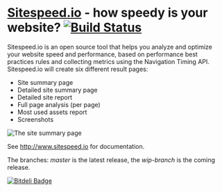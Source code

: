 <a href="http://www.sitespeed.io" target="_blank">Sitespeed.io</a> - how speedy is your website? [![Build Status](https://secure.travis-ci.org/sitespeedio/sitespeed.io.png?branch=master)](http://travis-ci.org/sitespeedio/sitespeed.io)
=============

Sitespeed.io is an open source tool that helps you analyze and optimize your website speed and performance, based on performance best practices rules and collecting metrics using the Navigation Timing API.
Sitespeed.io will create six different result pages:
 * Site summary page
 * Detailed site summary page
 * Detailed site report
 * Full page analysis (per page)
 * Most used assets report
 * Screenshots
 
![The site summary page](https://raw.github.com/sitespeedio/sitespeed.io/master/doc/summary-1.8.jpg)

See <a href="http://www.sitespeed.io">http://www.sitespeed.io</a> for documentation.  

The branches: *master* is the latest release, the *wip-branch* is the coming release.


[![Bitdeli Badge](https://d2weczhvl823v0.cloudfront.net/soulgalore/sitespeed.io/trend.png)](https://bitdeli.com/free "Bitdeli Badge")

